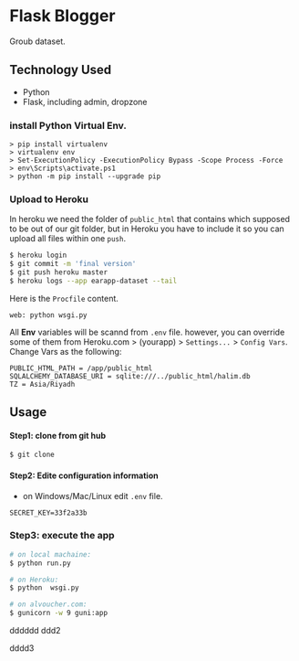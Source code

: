 
# **Flask Blogger**
Groub dataset.

## Technology Used
* Python
* Flask, including admin, dropzone

### install Python Virtual Env.
```PS
> pip install virtualenv
> virtualenv env
> Set-ExecutionPolicy -ExecutionPolicy Bypass -Scope Process -Force 
> env\Scripts\activate.ps1
> python -m pip install --upgrade pip
```



### **Upload to Heroku**
In heroku we need the folder of `public_html` that contains which supposed to be out of our git folder, but in Heroku you have to include it so you can upload all files within one `push`.

```bash
$ heroku login
$ git commit -m 'final version'
$ git push heroku master
$ heroku logs --app earapp-dataset --tail
```

Here is the `Procfile` content.
```
web: python wsgi.py
```

All **Env** variables will be scannd from `.env` file. however, you can override some of them from Heroku.com > (yourapp) > `Settings...` > `Config Vars`. Change Vars as the following:
```
PUBLIC_HTML_PATH = /app/public_html
SQLALCHEMY_DATABASE_URI = sqlite:///../public_html/halim.db
TZ = Asia/Riyadh
```




## **Usage**
#### **Step1:** clone from git hub
```bash
$ git clone
```
#### **Step2:** Edite configuration information
* on Windows/Mac/Linux edit `.env` file.
```
SECRET_KEY=33f2a33b
```
### **Step3: execute the app**
```bash
# on local machaine:
$ python run.py

# on Heroku:
$ python  wsgi.py

# on alvoucher.com:
$ gunicorn -w 9 guni:app
```

dddddd
ddd2

dddd3 